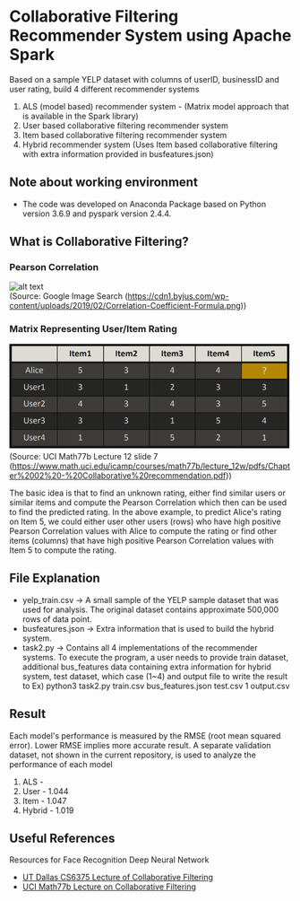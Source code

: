 # Collaborative Filtering Recommender System using Apache Spark

Based on a sample YELP dataset with columns of userID, businessID and user rating, build 4 different recommender systems
1) ALS (model based) recommender system - (Matrix model approach that is available in the Spark library)
2) User based collaborative filtering recommender system
3) Item based collaborative filtering recommender system
4) Hybrid recommender system (Uses Item based collaborative filtering with extra information provided in busfeatures.json)


## Note about working environment

* The code was developed on Anaconda Package based on Python version 3.6.9 and pyspark version 2.4.4.


## What is Collaborative Filtering?

### Pearson Correlation
![alt text](https://cdn1.byjus.com/wp-content/uploads/2019/02/Correlation-Coefficient-Formula.png)  
(Source: Google Image Search (https://cdn1.byjus.com/wp-content/uploads/2019/02/Correlation-Coefficient-Formula.png))

### Matrix Representing User/Item Rating
![alt text](https://github.com/frozendrpepper/Spark-Recommender-System/blob/master/user_item_matrix.png?raw=true)  
(Source: UCI Math77b Lecture 12 slide 7 (https://www.math.uci.edu/icamp/courses/math77b/lecture_12w/pdfs/Chapter%2002%20-%20Collaborative%20recommendation.pdf))

The basic idea is that to find an unknown rating, either find similar users or similar items and compute the Pearson Correlation which then can be used to find the predicted rating. In the above example, to predict Alice's rating on Item 5, we could either user other users (rows) who have high positive Pearson Correlation values with Alice
to compute the rating or find other items (columns) that have high positive Pearson Correlation values with Item 5 to compute the rating.

## File Explanation

* yelp_train.csv -> A small sample of the YELP sample dataset that was used for analysis. The original dataset contains approximate 500,000 rows of data point.
* busfeatures.json -> Extra information that is used to build the hybrid system.
* task2.py -> Contains all 4 implementations of the recommender systems. To execute the program, a user needs to provide train dataset,
              additional bus_features data containing extra information for hybrid system, test dataset, which case (1~4) and output file to write the result to
              Ex) python3 task2.py train.csv bus_features.json test.csv 1 output.csv


## Result
Each model's performance is measured by the RMSE (root mean squared error). Lower RMSE implies more accurate result. A separate validation dataset, not shown in the current repository, is used to analyze the performance of each model

1) ALS - 
2) User - 1.044
3) Item - 1.047
4) Hybrid - 1.019


## Useful References

Resources for Face Recognition Deep Neural Network
* [UT Dallas CS6375 Lecture of Collaborative Filtering](https://personal.utdallas.edu/~nrr150130/cs6375/2015fa/lects/Lecture_23_CF.pdf)
* [UCI Math77b Lecture on Collaborative Filtering](https://www.math.uci.edu/icamp/courses/math77b/lecture_12w/pdfs/Chapter%2002%20-%20Collaborative%20recommendation.pdf)
